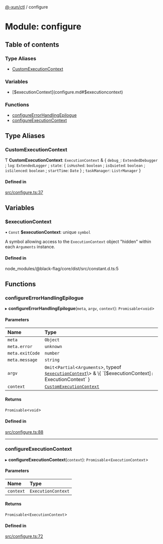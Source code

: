 [@-xun/ctl](../README.md) / configure

# Module: configure

## Table of contents

### Type Aliases

- [CustomExecutionContext](configure.md#customexecutioncontext)

### Variables

- [$executionContext](configure.md#$executioncontext)

### Functions

- [configureErrorHandlingEpilogue](configure.md#configureerrorhandlingepilogue)
- [configureExecutionContext](configure.md#configureexecutioncontext)

## Type Aliases

### CustomExecutionContext

Ƭ **CustomExecutionContext**: `ExecutionContext` & \{ `debug_`: `ExtendedDebugger` ; `log`: `ExtendedLogger` ; `state`: \{ `isHushed`: `boolean` ; `isQuieted`: `boolean` ; `isSilenced`: `boolean` ; `startTime`: `Date`  } ; `taskManager`: `ListrManager`  }

#### Defined in

[src/configure.ts:37](https://github.com/Xunnamius/xunnctl/blob/b2606e9/src/configure.ts#L37)

## Variables

### $executionContext

• `Const` **$executionContext**: unique `symbol`

A symbol allowing access to the `ExecutionContext` object "hidden" within
each `Arguments` instance.

#### Defined in

node_modules/@black-flag/core/dist/src/constant.d.ts:5

## Functions

### configureErrorHandlingEpilogue

▸ **configureErrorHandlingEpilogue**(`meta`, `argv`, `context`): `Promisable`\<`void`\>

#### Parameters

| Name | Type |
| :------ | :------ |
| `meta` | `Object` |
| `meta.error` | `unknown` |
| `meta.exitCode` | `number` |
| `meta.message` | `string` |
| `argv` | `Omit`\<`Partial`\<`Arguments`\>, typeof [`$executionContext`](configure.md#$executioncontext)\> & \{ `[$executionContext]`: `ExecutionContext`  } |
| `context` | [`CustomExecutionContext`](configure.md#customexecutioncontext) |

#### Returns

`Promisable`\<`void`\>

#### Defined in

[src/configure.ts:88](https://github.com/Xunnamius/xunnctl/blob/b2606e9/src/configure.ts#L88)

___

### configureExecutionContext

▸ **configureExecutionContext**(`context`): `Promisable`\<`ExecutionContext`\>

#### Parameters

| Name | Type |
| :------ | :------ |
| `context` | `ExecutionContext` |

#### Returns

`Promisable`\<`ExecutionContext`\>

#### Defined in

[src/configure.ts:72](https://github.com/Xunnamius/xunnctl/blob/b2606e9/src/configure.ts#L72)
